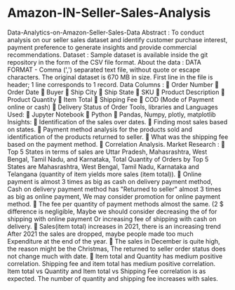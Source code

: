 # Amazon-IN-Seller-Sales-Analysis

Data-Analytics-on-Amazon-Seller-Sales-Data
Abstract :
To conduct analysis on our seller sales dataset and identify customer purchase 
interest, payment preference to generate insights and provide commercial 
recommendations.
Dataset :
Sample dataset is available inside the git repository in the form of the CSV file 
format.
About the data :
DATA FORMAT - Comma (',') separated text file, without quote or escape characters. 
The original dataset is 670 MB in size. First line in the file is header; 1 line
corresponds to 1 record.
Data Columns :
 Order Number
 Order Date
 Buyer
 Ship City
 Ship State
 SKU
 Product Description
 Product Quantity
 Item Total
 Shipping Fee
 COD (Mode of Payment online or cash)
 Delivery Status of Order
Tools, libraries and Languages Used:  Jupyter Notebook  Python
 Pandas, Numpy, plotly, matplotlib
Insights: 
 Identification of the sales over dates.
 Finding most sales based on states.  Payment method analysis for the products sold and identification of the 
products returned to seller.  What was the shipping fee based on the payment method.  Correlation Analysis.
Market Research :
 Top 5 States in terms of sales are Uttar Pradesh, Mahasrashtra, West Bengal, 
Tamil Nadu, and Karnataka, Total Quantity of Orders by Top 5 States are 
Mahasrashtra, West Bengal, Tamil Nadu, Karnataka and Telangana (quantity of 
item yields more sales (item total)).
 Online payment is almost 3 times as big as cash on delivery payment method, 
Cash on delivery payment method has "Returned to seller" almost 3 times as 
big as online payment, We may consider promotion for online payment 
method.
 The fee per quantity of payment methods almost the same. (2 $ difference is 
negligible, Maybe we should consider decreasing the of for shipping with 
online payment Or increasing fee of shipping with cash on delivery.  Sales(item total) increases in 2021, there is an increasing trend After 2021 the 
sales are dropped, maybe people made too much Expenditure at the end of 
the year.
 The sales in December is quite high, the reason might be the Christmas, The 
returned to seller order status does not change much with date.
 Item total and Quantity has medium positive correlation. Shipping fee and 
item total has medium positive correlation. Item total vs Quantity and Item 
total vs Shipping Fee correlation is as expected. The number of quantity and 
shipping fee increases with sales.
